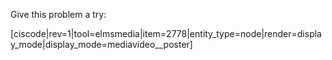 Give this problem a try:




[ciscode|rev=1|tool=elmsmedia|item=2778|entity_type=node|render=display_mode|display_mode=mediavideo__poster]